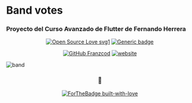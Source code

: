# Band votes

### Proyecto del Curso Avanzado de Flutter de Fernando Herrera

<div align="center">
  
[![Open Source Love svg1](https://badges.frapsoft.com/os/v1/open-source.svg?v=103)](https://github.com/ellerbrock/open-source-badges/)      [![Generic badge](https://img.shields.io/badge/Linkedin-Palacios-blue.svg)](https://www.linkedin.com/in/francisco-palacios1989/)



[![GitHub Franzcod](https://img.shields.io/github/followers/Franzcod?label=follow&style=social)](https://github.com/Franzcod)  [![website](https://img.shields.io/badge/Portfolio_Website-2648ff?style=flat-square&logo=google-chrome)](https://fpalacios.com.ar/)
</div>



![band](https://user-images.githubusercontent.com/53352272/92983695-6e7c0e00-f47b-11ea-8349-3f5d3df40a7c.jpg)

<div align="center">

### 🐺
[![ForTheBadge built-with-love](http://ForTheBadge.com/images/badges/built-with-love.svg)](https://GitHub.com/Naereen/)

</div>

